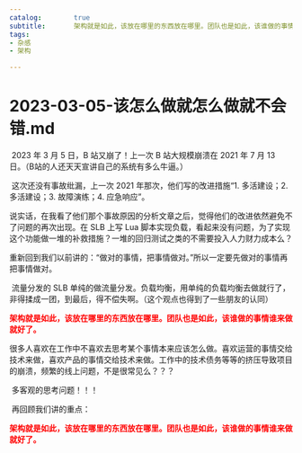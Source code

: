 ```yaml
---
catalog:		true
subtitle:		架构就是如此，该放在哪里的东西放在哪里。团队也是如此，该谁做的事情谁来做就好了。
tags:
- 杂感
- 架构

---
```




# 2023-03-05-该怎么做就怎么做就不会错.md

​		2023 年 3 月 5 日，B 站又崩了！上一次 B 站大规模崩溃在  2021 年 7 月 13 日。（B站的人还天天宣讲自己的系统有多么牛逼。）

​		这次还没有事故纰漏，上一次 2021 年那次，他们写的改进措施“1. 多活建设；2. 多活建设；3. 故障演练；4. 应急响应”。

​		说实话，在我看了他们那个事故原因的分析文章之后，觉得他们的改进依然避免不了问题的再次出现。在 SLB 上写 Lua 脚本实现负载，看起来没有问题，为了实现这个功能做一堆的补救措施？一堆的回归测试之类的不需要投入人力财力成本么？

​		重新回到我们以前讲的：“做对的事情，把事情做对。”所以一定要先做对的事情再把事情做对。

​		流量分发的 SLB 单纯的做流量分发。负载均衡，用单纯的负载均衡去做就行了，非得揉成一团，到最后，得不偿失啊。（这个观点也得到了一些朋友的认同）

​		<font color=red>**架构就是如此，该放在哪里的东西放在哪里。团队也是如此，该谁做的事情谁来做就好了。**</font>

​		很多人喜欢在工作中不喜欢去思考某个事情本来应该怎么做。喜欢运营的事情交给技术来做，喜欢产品的事情交给技术来做。工作中的技术债务等等的挤压导致项目的崩溃，频繁的线上问题，不是很常见么？？？

​		多客观的思考问题！！！

​		再回顾我们讲的重点：

​		<font color=red>**架构就是如此，该放在哪里的东西放在哪里。团队也是如此，该谁做的事情谁来做就好了。**</font>









